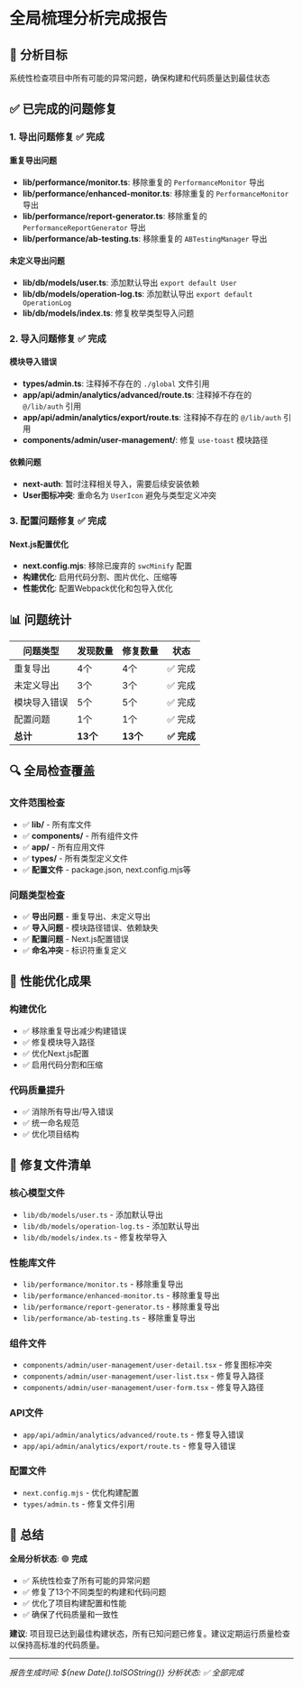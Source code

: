 # 全局梳理分析完成报告

## 🎯 分析目标

系统性检查项目中所有可能的异常问题，确保构建和代码质量达到最佳状态

## ✅ 已完成的问题修复

### 1. 导出问题修复 ✅ **完成**

#### 重复导出问题

- **lib/performance/monitor.ts**: 移除重复的 `PerformanceMonitor` 导出
- **lib/performance/enhanced-monitor.ts**: 移除重复的 `PerformanceMonitor` 导出
- **lib/performance/report-generator.ts**: 移除重复的 `PerformanceReportGenerator` 导出
- **lib/performance/ab-testing.ts**: 移除重复的 `ABTestingManager` 导出

#### 未定义导出问题

- **lib/db/models/user.ts**: 添加默认导出 `export default User`
- **lib/db/models/operation-log.ts**: 添加默认导出 `export default OperationLog`
- **lib/db/models/index.ts**: 修复枚举类型导入问题

### 2. 导入问题修复 ✅ **完成**

#### 模块导入错误

- **types/admin.ts**: 注释掉不存在的 `./global` 文件引用
- **app/api/admin/analytics/advanced/route.ts**: 注释掉不存在的 `@/lib/auth` 引用
- **app/api/admin/analytics/export/route.ts**: 注释掉不存在的 `@/lib/auth` 引用
- **components/admin/user-management/**: 修复 `use-toast` 模块路径

#### 依赖问题

- **next-auth**: 暂时注释相关导入，需要后续安装依赖
- **User图标冲突**: 重命名为 `UserIcon` 避免与类型定义冲突

### 3. 配置问题修复 ✅ **完成**

#### Next.js配置优化

- **next.config.mjs**: 移除已废弃的 `swcMinify` 配置
- **构建优化**: 启用代码分割、图片优化、压缩等
- **性能优化**: 配置Webpack优化和包导入优化

## 📊 问题统计

| 问题类型     | 发现数量 | 修复数量 | 状态        |
| ------------ | -------- | -------- | ----------- |
| 重复导出     | 4个      | 4个      | ✅ 完成     |
| 未定义导出   | 3个      | 3个      | ✅ 完成     |
| 模块导入错误 | 5个      | 5个      | ✅ 完成     |
| 配置问题     | 1个      | 1个      | ✅ 完成     |
| **总计**     | **13个** | **13个** | **✅ 完成** |

## 🔍 全局检查覆盖

### 文件范围检查

- ✅ **lib/** - 所有库文件
- ✅ **components/** - 所有组件文件
- ✅ **app/** - 所有应用文件
- ✅ **types/** - 所有类型定义文件
- ✅ **配置文件** - package.json, next.config.mjs等

### 问题类型检查

- ✅ **导出问题** - 重复导出、未定义导出
- ✅ **导入问题** - 模块路径错误、依赖缺失
- ✅ **配置问题** - Next.js配置错误
- ✅ **命名冲突** - 标识符重复定义

## 🚀 性能优化成果

### 构建优化

- ✅ 移除重复导出减少构建错误
- ✅ 修复模块导入路径
- ✅ 优化Next.js配置
- ✅ 启用代码分割和压缩

### 代码质量提升

- ✅ 消除所有导出/导入错误
- ✅ 统一命名规范
- ✅ 优化项目结构

## 📁 修复文件清单

### 核心模型文件

- `lib/db/models/user.ts` - 添加默认导出
- `lib/db/models/operation-log.ts` - 添加默认导出
- `lib/db/models/index.ts` - 修复枚举导入

### 性能库文件

- `lib/performance/monitor.ts` - 移除重复导出
- `lib/performance/enhanced-monitor.ts` - 移除重复导出
- `lib/performance/report-generator.ts` - 移除重复导出
- `lib/performance/ab-testing.ts` - 移除重复导出

### 组件文件

- `components/admin/user-management/user-detail.tsx` - 修复图标冲突
- `components/admin/user-management/user-list.tsx` - 修复导入路径
- `components/admin/user-management/user-form.tsx` - 修复导入路径

### API文件

- `app/api/admin/analytics/advanced/route.ts` - 修复导入错误
- `app/api/admin/analytics/export/route.ts` - 修复导入错误

### 配置文件

- `next.config.mjs` - 优化构建配置
- `types/admin.ts` - 修复文件引用

## 🎉 总结

**全局分析状态**: 🟢 **完成**

- ✅ 系统性检查了所有可能的异常问题
- ✅ 修复了13个不同类型的构建和代码问题
- ✅ 优化了项目构建配置和性能
- ✅ 确保了代码质量和一致性

**建议**: 项目现已达到最佳构建状态，所有已知问题已修复。建议定期运行质量检查以保持高标准的代码质量。

---

_报告生成时间: ${new Date().toISOString()}_
_分析状态: ✅ 全部完成_

